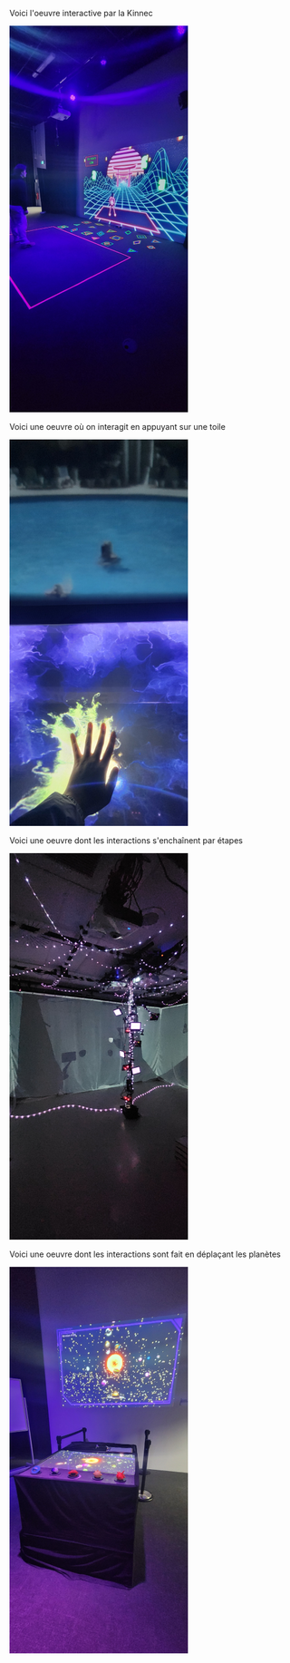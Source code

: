 Voici l'oeuvre interactive par la Kinnec

![image](media/Knnec.png)

Voici une oeuvre où on interagit en appuyant sur une toile

![image](media/interaction_appui_toile.png)

Voici une oeuvre dont les interactions s'enchaînent par étapes

![image](media/oeuvre_par_etape.png)

Voici une oeuvre dont les interactions sont fait en déplaçant les planètes

![image](media/planete.png)
